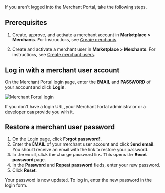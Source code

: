 If you aren't logged into the Merchant Portal, take the following steps.


## Prerequisites

1. Create, approve, and activate a merchant account in **Marketplace&nbsp;<span aria-label="and then">></span> Merchants**. For instructions, see [Create merchants](/docs/pbc/all/merchant-management/{{page.version}}/marketplace/manage-in-the-back-office/manage-merchants/create-merchants.html).

2. Create and activate a merchant user in **Marketplace&nbsp;<span aria-label="and then">></span> Merchants**. For instructions, see [Create merchant users](/docs/pbc/all/merchant-management/{{page.version}}/marketplace/manage-in-the-back-office/manage-merchant-users/create-merchant-users.html).

## Log in with a merchant user account

On the Merchant Portal login page, enter the **EMAIL** and **PASSWORD** of your account and click **Login**.

![Merchant Portal login](https://spryker.s3.eu-central-1.amazonaws.com/docs/Marketplace/user+guides/Merchant+Portal+user+guides/Login+and+logout/merchant-portal-login.png)

If you don't have a login URL, your Merchant Portal administrator or a developer can provide you with it.

## Restore a merchant user password

1. On the Login page, click **Forgot password?**.
2. Enter the **EMAIL** of your merchant user account and click **Send email**.
    You should receive an email with the link to restore your password.
3. In the email, click the change password link.
    This opens the **Reset password** page.
4. In the **Password** and **Repeat password** fields, enter your new password.
5. Click **Reset**.

Your password is now updated. To log in, enter the new password in the login form.
